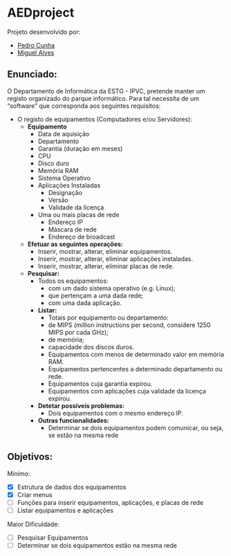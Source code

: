 # AEDproject

Projeto desenvolvido por:
- [Pedro Cunha](https://github.com/CunhaPedro25)
- [Miguel Alves](https://github.com/Spectralpt/)

## Enunciado:

O Departamento de Informática da ESTG - IPVC, pretende manter um registo organizado do parque
informático. Para tal necessita de um “software” que corresponda aos seguintes requisitos:
- O registo de equipamentos (Computadores e/ou Servidores):
  - **Equipamento**
    - Data de aquisição
    - Departamento
    - Garantia (duração em meses)
    - CPU
    - Disco duro
    - Memória RAM
    - Sistema Operativo
    - Aplicações Instaladas
      - Designação
      - Versão
      - Validade da licença
    - Uma ou mais placas de rede
      - Endereço IP
      - Máscara de rede
      - Endereço de broadcast
  - **Efetuar as seguintes operações:**
    - Inserir, mostrar, alterar, eliminar equipamentos.
    - Inserir, mostrar, alterar, eliminar aplicações instaladas.
    - Inserir, mostrar, alterar, eliminar placas de rede.
  - **Pesquisar:**
    - Todos os equipamentos:
      - com um dado sistema operativo (e.g. Linux);
      - que pertençam a uma dada rede;
      - com uma dada aplicação.
    - **Listar:**
      - Totais por equipamento ou departamento:
      - de MIPS (million instructions per second, considere 1250 MIPS por cada
        GHz);
      - de memória;
      - capacidade dos discos duros.
      - Equipamentos com menos de determinado valor em memória RAM.
      - Equipamentos pertencentes a determinado departamento ou rede.
      - Equipamentos cuja garantia expirou.
      - Equipamentos com aplicações cuja validade da licença expirou.
    - **Detetar possíveis problemas:**
      - Dois equipamentos com o mesmo endereço IP.
    - **Outras funcionalidades:**
      - Determinar se dois equipamentos podem comunicar, ou seja, se estão na mesma
        rede

## Objetivos:

Minimo:
- [x] Estrutura de dados dos equipamentos
- [x] Criar menus
- [ ] Funções para inserir equipamentos, aplicações, e placas de rede
- [ ] Listar equipamentos e aplicações

Maior Dificuldade:
- [ ] Pesquisar Equipamentos
- [ ] Determinar se dois equipamentos estão na mesma rede
